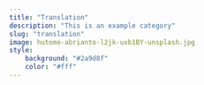 ```yaml
---
title: "Translation"
description: "This is an example category"
slug: "translation"
image: hutomo-abrianto-l2jk-uxb1BY-unsplash.jpg
style:
    background: "#2a9d8f"
    color: "#fff"
---
```

